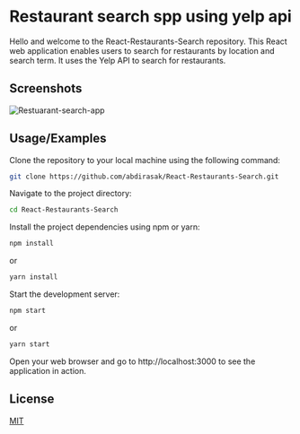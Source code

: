 # Restaurant search spp using yelp api

Hello and welcome to the React-Restaurants-Search repository. This React web application enables users to search for restaurants by location and search term. It uses the Yelp API to search for restaurants.

## Screenshots
![Restuarant-search-app](https://github.com/abdirasak/React-Restaurants-Search/assets/6574458/201a1859-7f94-404f-b599-a1f16f1dda9c)

## Usage/Examples
Clone the repository to your local machine using the following command:
```bash
git clone https://github.com/abdirasak/React-Restaurants-Search.git
```
Navigate to the project directory:
```bash
cd React-Restaurants-Search
```
Install the project dependencies using npm or yarn:
```bash
npm install
```
or
```bash
yarn install
```
Start the development server:
```bash
npm start
```
or
```bash
yarn start
```
Open your web browser and go to http://localhost:3000 to see the application in action.


## License

[MIT](https://choosealicense.com/licenses/mit/)






